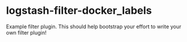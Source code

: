 # logstash-filter-docker_labels
Example filter plugin. This should help bootstrap your effort to write your own filter plugin!
